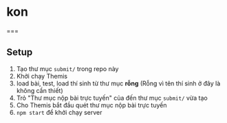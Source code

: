 # kon

===

## Setup

1. Tạo thư mục `submit/` trong repo này
2. Khởi chạy Themis
3. load bài, test, load thí sinh từ thư mục **rỗng** (Rỗng vì tên thí sinh ở đây là không cần thiết)
4. Trỏ "Thư mục nộp bài trực tuyến" của đến thư mục `submit/` vừa tạo
5. Cho Themis bắt đầu quét thư mục nộp bài trực tuyến
6. `npm start` để khởi chạy server
